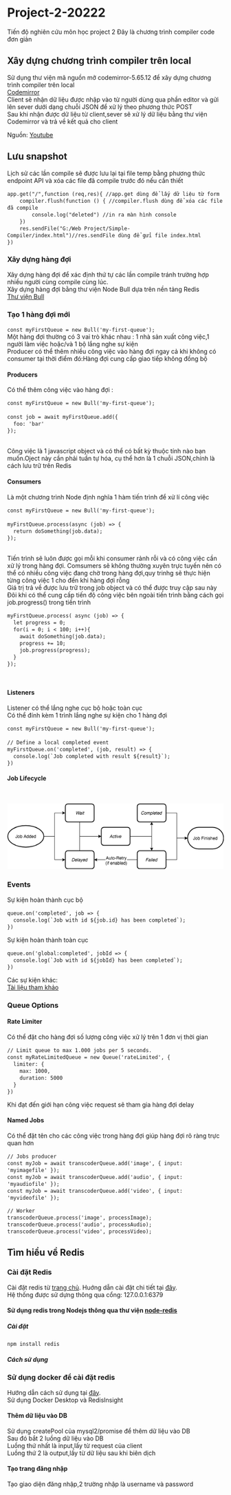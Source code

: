 # Project-2-20222
Tiến độ nghiên cứu môn học project 2
Đây là chương trình compiler code đơn giản
## Xây dựng chương trình compiler trên local
Sử dụng thư viện mã nguồn mở codemirror-5.65.12 để xây dựng chương trình compiler trên local<br>
[Codemirror](https://codemirror.net/)<br>
Client sẽ nhận dữ liệu được nhập vào từ người dùng qua phần editor và gửi lên sever dưới dạng chuỗi JSON để xử lý theo phương thức POST<br>
Sau khi nhận được dữ liệu từ client,sever sẽ xử lý dữ liệu bằng thư viện Codemirror và trả về kết quả cho client<br>

Nguồn: [Youtube](https://youtu.be/doS4X0NKnJk)
## Lưu snapshot
Lịch sử các lần compile sẽ được lưu lại tại file temp bằng phương thức endpoint API và xóa các file đã compile trước đó nếu cần thiết<br>

```
app.get("/",function (req,res){ //app.get dùng để lấy dữ liệu từ form
    compiler.flush(function () { //compiler.flush dùng để xóa các file đã compile
        console.log("deleted") //in ra màn hình console
    })
    res.sendFile("G:/Web Project/Simple-Compiler/index.html")//res.sendFile dùng để gửi file index.html
})
```
### Xây dựng hàng đợi 
Xây dựng hàng đợi để xác định thứ tự các lần compile tránh trường hợp nhiều người cùng compile cùng lúc.<br>
Xây dựng hàng đợi bằng thư viện Node Bull dựa trên nền tảng Redis<br>
[Thư viện Bull](https://optimalbits.github.io/bull/)<br>
### Tạo 1 hàng đợi mới<br>
`const myFirstQueue = new Bull('my-first-queue');`<br>
Một hàng đợi thường có 3 vai trò khác nhau : 1 nhà sản xuất công việc,1 người làm việc hoặc/và 1 bộ lắng nghe sự kiện<br>
Producer có thể thêm nhiều công việc vào hàng đợi ngay cả khi không có consumer tại thời điểm đó:Hàng đợi cung cấp giao tiếp không đồng bộ<br>
#### Producers<br>
Có thể thêm công việc vào hàng đợi :<br>
```
const myFirstQueue = new Bull('my-first-queue');

const job = await myFirstQueue.add({
  foo: 'bar'
});
```
<br>
Công việc là 1 javascript object và có thể có bất kỳ thuộc tính nào bạn muốn.Oject này cần phải tuần tự hóa, cụ thể hơn là 1 chuỗi JSON,chính là cách lưu trữ trên Redis <br>

#### Consumers<br>
Là một chương trình Node định nghĩa 1 hàm tiến trình để xử lí công việc<br>

```
const myFirstQueue = new Bull('my-first-queue');

myFirstQueue.process(async (job) => {
  return doSomething(job.data);
});
```
<br>
Tiến trình sẽ luôn được gọi mỗi khi consumer rảnh rỗi và có công việc cần xử lý trong hàng đợi.
Comsumers sẽ không thường xuyên trực tuyến nên có thể có nhiều công việc đang chờ trong hàng đợi,quy trinhg sẽ thực hiện từng công việc 1 cho đến khi hàng đợi rỗng<br>
Giá trị trả về được lưu trữ trong job object và có thể được truy cập sau này<br>
Đôi khi có thể cung cấp tiến độ công việc bên ngoài tiến trình bằng cách gọi job.progress() trong tiến trình<br>

```
myFirstQueue.process( async (job) => {
  let progress = 0;
  for(i = 0; i < 100; i++){
    await doSomething(job.data);
    progress += 10;
    job.progress(progress);
  }
});
``` 
<br>

#### Listeners<br>
Listener có thể lắng nghe cục bộ hoặc toàn cục<br>
Có thể đính kèm 1 trình lắng nghe sự kiện cho 1 hàng đợi<br>
```
const myFirstQueue = new Bull('my-first-queue');

// Define a local completed event
myFirstQueue.on('completed', (job, result) => {
  console.log(`Job completed with result ${result}`);
})
```
#### Job Lifecycle<br>
<br>

![Hình ảnh minh họa](./job-lifecycle.jpeg)<br>
### Events<br>
Sự kiện hoàn thành cục bộ<br>
```
queue.on('completed', job => {
  console.log(`Job with id ${job.id} has been completed`);
})
```
Sự kiện hoàn thành toàn cục<br>
```
queue.on('global:completed', jobId => {
  console.log(`Job with id ${jobId} has been completed`);
})
```
Các sự kiện khác:<br>
[Tài liệu tham khảo](https://github.com/OptimalBits/bull/blob/master/REFERENCE.md#eventsk)
### Queue Options<br>
#### Rate Limiter<br>
Có thể đặt cho hàng đợi số lượng công việc xử lý trên 1 đơn vị thời gian<br>
```
// Limit queue to max 1.000 jobs per 5 seconds.
const myRateLimitedQueue = new Queue('rateLimited', {
  limiter: {
    max: 1000,
    duration: 5000
  }
})
```
Khi đạt đến giới hạn công việc request sẽ tham gia hàng đợi delay<br>
#### Named Jobs<br>
Có thể đặt tên cho các công việc trong hàng đợi giúp hàng đợi rõ ràng trực quan hơn<br>
```
// Jobs producer
const myJob = await transcoderQueue.add('image', { input: 'myimagefile' });
const myJob = await transcoderQueue.add('audio', { input: 'myaudiofile' });
const myJob = await transcoderQueue.add('video', { input: 'myvideofile' });
```
```
// Worker
transcoderQueue.process('image', processImage);
transcoderQueue.process('audio', processAudio);
transcoderQueue.process('video', processVideo);
```
## Tìm hiểu về Redis<br>
### Cài đặt Redis
Cài đặt redis từ [trang chủ](https://github.com/MicrosoftArchive/redis/releases).
Huớng dẫn cài đặt chi tiết tại [đây](https://stackjava.com/redis/huong-dan-cai-dat-redis-server-tren-windows.html).<br>
Hệ thống được sử dựng thông qua cổng: 127.0.0.1:6379<br>
#### Sử dụng redis trong Nodejs thông qua thư viện [node-redis](https://github.com/redis/node-redis#installation)
##### Cài đặt
`npm install redis`<br>
##### Cách sử dụng

### Sử dụng docker để cài đặt redis 
Hướng dẫn cách sử dụng tại [đây](https://topdev.vn/blog/cai-dat-redis-su-dung-docker/).<br>
Sử dụng Docker Desktop và RedisInsight

#### Thêm dữ liệu vào DB
Sử dụng createPool của mysql2/promise để thêm dữ liệu vào DB<br>
Sau đó bắt 2 luồng dữ liệu vào DB<br>
Luồng thứ nhất là input,lấy từ request của client<br>
Luồng thứ 2 là output,lấy từ dữ liệu sau khi biên dịch<br>

#### Tạo trang đăng nhập
Tạo giao diện đăng nhập,2 trường nhập là username và password<br>